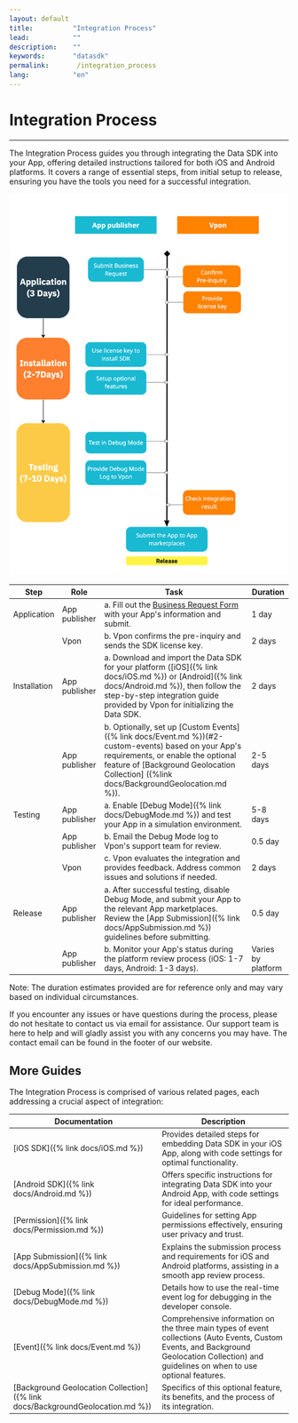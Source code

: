 ```yaml
---
layout: default
title:          "Integration Process"
lead:           ""
description:    ""
keywords:       "datasdk"
permalink:       /integration_process
lang:           "en"
---
```


# Integration Process
---

The Integration Process guides you through integrating the Data SDK into your App, offering detailed instructions tailored for both iOS and Android platforms. It covers a range of essential steps, from initial setup to release, ensuring you have the tools you need for a successful integration.


![](/docs/images/integration_process_5.png) 

| Step | Role        | Task                                                                                                    | Duration          |
|------|-------------|---------------------------------------------------------------------------------------------------------|-------------------|
| Application    | App publisher | a. Fill out the [Business Request Form](https://airtable.com/shr0Mts1aMzUlzEIm) with your App's information and submit.        |         1 day          |
|      | Vpon        | b. Vpon confirms the pre-inquiry and sends the SDK license key.                                | 2 days            |
| Installation| App publisher | a. Download and import the Data SDK for your platform ([iOS]({% link docs/iOS.md %}) or [Android]({% link docs/Android.md %}), then follow the step-by-step integration guide provided by Vpon for initializing the Data SDK. |          2 days         |
|      | App publisher   | b. Optionally, set up [Custom Events]({% link docs/Event.md %})(#2-custom-events) based on your App's requirements, or enable the optional feature of [Background Geolocation Collection] ({%link docs/BackgroundGeolocation.md %}). | 2-5 days |
| Testing    | App publisher | a. Enable [Debug Mode]({% link docs/DebugMode.md %}) and test your App in a simulation environment. | 5-8 days          |
|      | App publisher| b. Email the Debug Mode log to Vpon's support team for review.                               |         0.5 day          |
|      | Vpon        | c. Vpon evaluates the integration and provides feedback. Address common issues and solutions if needed. | 2 days            |
| Release    | App publisher | a. After successful testing, disable Debug Mode, and submit your App to the relevant App marketplaces. Review the [App Submission]({% link docs/AppSubmission.md %}) guidelines before submitting.|     0.5 day               |
|      | App publisher  | b. Monitor your App's status during the platform review process (iOS: 1-7 days, Android: 1-3 days).     | Varies by platform |

Note: The duration estimates provided are for reference only and may vary based on individual circumstances.


If you encounter any issues or have questions during the process, please do not hesitate to contact us via email for assistance. Our support team is here to help and will gladly assist you with any concerns you may have. The contact email can be found in the footer of our website.

##  More Guides
The Integration Process is comprised of various related pages, each addressing a crucial aspect of integration:

| Documentation | Description |
| -------------- | ------------ |
| [iOS SDK]({% link docs/iOS.md %}) | Provides detailed steps for embedding Data SDK in your iOS App, along with code settings for optimal functionality. |
| [Android SDK]({% link docs/Android.md %}) | Offers specific instructions for integrating Data SDK into your Android App, with code settings for ideal performance. |
| [Permission]({% link docs/Permission.md %}) | Guidelines for setting App permissions effectively, ensuring user privacy and trust. |
| [App Submission]({% link docs/AppSubmission.md %})| Explains the submission process and requirements for iOS and Android platforms, assisting in a smooth app review process. |
| [Debug Mode]({% link docs/DebugMode.md %}) | Details how to use the real-time event log for debugging in the developer console. |
| [Event]({% link docs/Event.md %}) | Comprehensive information on the three main types of event collections (Auto Events, Custom Events, and Background Geolocation Collection) and guidelines on when to use optional features. |
| [Background Geolocation Collection]({% link docs/BackgroundGeolocation.md %})| Specifics of this optional feature, its benefits, and the process of its integration. |

